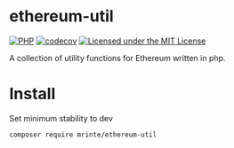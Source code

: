 # ethereum-util

[![PHP](https://github.com/web3p/ethereum-util/actions/workflows/php.yml/badge.svg)](https://github.com/web3p/ethereum-util/actions/workflows/php.yml)
[![codecov](https://codecov.io/gh/web3p/ethereum-util/branch/master/graph/badge.svg)](https://codecov.io/gh/web3p/ethereum-util)
[![Licensed under the MIT License](https://img.shields.io/badge/License-MIT-blue.svg)](https://github.com/web3p/ethereum-util/blob/master/LICENSE)

A collection of utility functions for Ethereum written in php.


# Install

Set minimum stability to dev
```
composer require mrinte/ethereum-util
```
